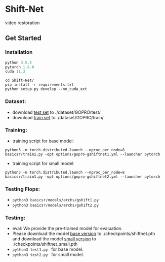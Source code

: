 # Shift-Net
video restoration

## Get Started

### Installation
```python
python 3.8.5
pytorch 1.8.0
cuda 11.3
```

```
cd Shift-Net/
pip install -r requirements.txt
python setup.py develop --no_cuda_ext
```

### Dataset:
* download [test set](https://drive.google.com/file/d/1zS9BmfLGNk8EFA6LkTWXQF6UKUnhvB_k/view?usp=sharing) to ./dataset/GOPRO/test/
* download [train set](https://drive.google.com/file/d/1y4wvPdOG3mojpFCHTqLgriexhbjoWVkK/view?usp=sharing) to ./dataset/GOPRO/train/


### Training:

* training script for base model:
```
python3 -m torch.distributed.launch --nproc_per_node=8 basicsr/train1.py -opt options/gopro-gshiftnet1.yml --launcher pytorch
```
* training script for small model:
```
python3 -m torch.distributed.launch --nproc_per_node=8 basicsr/train1.py -opt options/gopro-gshiftnet2.yml --launcher pytorch
```
 
### Testing Flops:
* ```python3 basicsr/models/archs/gshift1.py```
* ```python3 basicsr/models/archs/gshift2.py``` 


### Testing: 
* eval: We provide the pre-trained model for evaluation.
* Please download the model [base version](https://drive.google.com/file/d/1gX_ZNlRZe8e9V91mo1Xd7mhmqKJKOo-h/view?usp=share_link) to ./checkpoints/shiftnet.pth and download the model [small version](https://drive.google.com/file/d/1Am45Fnyieu2g-NM1f6V6ZjbJM0-_Bcpg/view?usp=share_link) to ./checkpoints/shiftnet_small.pth
* ```python3 test1.py ``` for base model.
* ```python3 test2.py ``` for small model.
